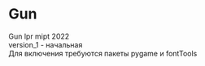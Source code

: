 # Gun
Gun lpr mipt 2022  
version_1 - начальная  
Для включения требуются пакеты pygame и fontTools
